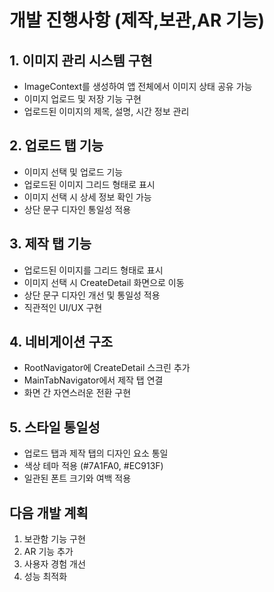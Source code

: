 # 개발 진행사항 (제작,보관,AR 기능)

## 1. 이미지 관리 시스템 구현
- ImageContext를 생성하여 앱 전체에서 이미지 상태 공유 가능
- 이미지 업로드 및 저장 기능 구현
- 업로드된 이미지의 제목, 설명, 시간 정보 관리

## 2. 업로드 탭 기능
- 이미지 선택 및 업로드 기능
- 업로드된 이미지 그리드 형태로 표시
- 이미지 선택 시 상세 정보 확인 가능
- 상단 문구 디자인 통일성 적용

## 3. 제작 탭 기능
- 업로드된 이미지를 그리드 형태로 표시
- 이미지 선택 시 CreateDetail 화면으로 이동
- 상단 문구 디자인 개선 및 통일성 적용
- 직관적인 UI/UX 구현

## 4. 네비게이션 구조
- RootNavigator에 CreateDetail 스크린 추가
- MainTabNavigator에서 제작 탭 연결
- 화면 간 자연스러운 전환 구현

## 5. 스타일 통일성
- 업로드 탭과 제작 탭의 디자인 요소 통일
- 색상 테마 적용 (#7A1FA0, #EC913F)
- 일관된 폰트 크기와 여백 적용

## 다음 개발 계획
1. 보관함 기능 구현
2. AR 기능 추가
3. 사용자 경험 개선
4. 성능 최적화 